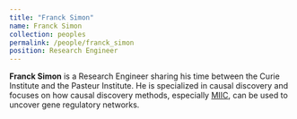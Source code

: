 ```yaml
---
title: "Franck Simon"
name: Franck Simon
collection: peoples
permalink: /people/franck_simon
position: Research Engineer
---
```


**Franck Simon** is a Research Engineer sharing his time between the Curie 
Institute and the Pasteur Institute. He is specialized in causal discovery 
and focuses on how causal discovery methods, especially [MIIC](https://miic.curie.fr/), 
can be used to uncover gene regulatory networks.

